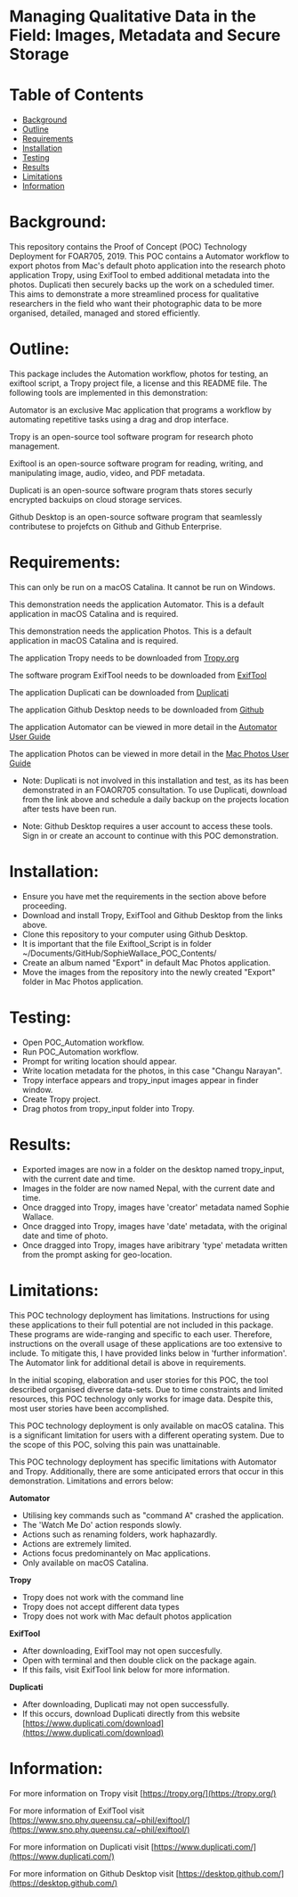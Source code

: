
# Managing Qualitative Data in the Field: Images, Metadata and Secure Storage

# Table of Contents
- [Background](#background)
- [Outline](#outline)
- [Requirements](#requirements)
- [Installation](#installation)
- [Testing](#testing)
- [Results](#results)
- [Limitations](#limitations)
- [Information](#information)


# Background:


This repository contains the Proof of Concept (POC) Technology Deployment for FOAR705, 2019. This POC contains a Automator workflow to export photos from Mac's default photo application into the research photo application Tropy, using ExifTool to embed additional metadata into the photos. Duplicati then securely backs up the work on a scheduled timer. This aims to demonstrate a more streamlined process for qualitative researchers in the field who want their photographic data to be more organised, detailed, managed and stored efficiently. 

# Outline:


This package includes the Automation workflow, photos for testing, an exiftool script, a Tropy project file, a license and this README file. The following tools are implemented in this demonstration:

Automator is an exclusive Mac application that programs a workflow by automating repetitive tasks using a drag and drop interface.

Tropy is an open-source tool software program for research photo management.

Exiftool is an open-source software program for reading, writing, and manipulating image, audio, video, and PDF metadata.

Duplicati is an open-source software program thats stores securly encrypted backuips on cloud storage services.

Github Desktop is an open-source software program that seamlessly contributese to projefcts on Github and Github Enterprise. 

# Requirements:
This can only be run on a macOS Catalina. It cannot be run on Windows.

This demonstration needs the application Automator. This is a default application in macOS Catalina and is required.

This demonstration needs the application Photos. This is a default application in macOS Catalina and is required.

The application Tropy needs to be downloaded from [Tropy.org](https://tropy.org/download/mac)

The software program ExifTool needs to be downloaded from [ExifTool](https://www.sno.phy.queensu.ca/~phil/exiftool/ExifTool-11.75.dmg)

The application Duplicati can be downloaded from [Duplicati](https://updates.duplicati.com/beta/duplicati-2.0.4.23_beta_2019-07-14.dmg)


The application Github Desktop needs to be downloaded from [Github](https://central.github.com/deployments/desktop/desktop/latest/darwin)

The application Automator can be viewed in more detail in the [Automator User Guide](https://support.apple.com/en-au/guide/automator/welcome/mac)

The application Photos can be viewed in more detail in the [Mac Photos User Guide](https://support.apple.com/en-au/HT206186)

* Note: Duplicati is not involved in this installation and test, as its has been demonstrated in an FOAOR705 consultation. To use Duplicati, download from the link above and schedule a daily backup on the projects location after tests have been run.

* Note: Github Desktop requires a user account to access these tools. Sign in or create an account to continue with this POC demonstration. 



# Installation:


* Ensure you have met the requirements in the section above before proceeding.
* Download and install Tropy, ExifTool and Github Desktop from the links above.
* Clone this repository to your computer using Github Desktop. 
* It is important that the file Exiftool_Script is in folder ~/Documents/GitHub/SophieWallace_POC_Contents/
* Create an album named "Export" in default Mac Photos application.
* Move the images from the repository into the newly created "Export" folder in Mac Photos application.



# Testing:


* Open POC_Automation workflow.
* Run POC_Automation workflow.
* Prompt for writing location should appear.
* Write location metadata for the photos, in this case "Changu Narayan".
* Tropy interface appears and tropy_input images appear in finder window.
* Create Tropy project.
* Drag photos from tropy_input folder into Tropy.


# Results:


* Exported images are now in a folder on the desktop named tropy_input, with the current date and time.
* Images in the folder are now named Nepal, with the current date and time.
* Once dragged into Tropy, images have 'creator' metadata named Sophie Wallace.
* Once dragged into Tropy, images have 'date' metadata, with the original date and time of photo.
* Once dragged into Tropy, images have aribitrary 'type' metadata written from the prompt asking for geo-location.




# Limitations:

This POC technology deployment has limitations. Instructions for using these applications to their full potential are not included in this package. These programs are wide-ranging and specific to each user. Therefore, instructions on the overall usage of these applications are too extensive to include. To mitigate this, I have provided links below in 'further information'. The Automator link for additional detail is above in requirements.

In the initial scoping, elaboration and user stories for this POC, the tool described organised diverse data-sets. Due to time constraints and limited resources, this POC technology only works for image data. Despite this, most user stories have been accomplished.

This POC technology deployment is only available on macOS catalina. This is a significant limitation for users with a different operating system. Due to the scope of this POC, solving this pain was unattainable. 

This POC technology deployment has specific limitations with Automator and Tropy. Additionally, there are some anticipated errors that occur in this demonstration. Limitations and errors below:


**Automator**
* Utilising key commands such as "command A" crashed the application.
* The 'Watch Me Do' action responds slowly.
* Actions such as renaming folders, work haphazardly.
* Actions are extremely limited.
* Actions focus predominantely on Mac applications.
* Only available on macOS Catalina.

**Tropy**
* Tropy does not work with the command line
* Tropy does not accept different data types
* Tropy does not work with Mac default photos application

**ExifTool**
* After downloading, ExifTool may not open succesfully.
* Open with terminal and then double click on the package again.
* If this fails, visit ExifTool link below for more information.

**Duplicati**
* After downloading, Duplicati may not open successfully.
* If this occurs, download Duplicati directly from this website [https://www.duplicati.com/download](https://www.duplicati.com/download)

# Information:

For more information on Tropy visit [https://tropy.org/](https://tropy.org/) 

For more information of ExifTool visit [https://www.sno.phy.queensu.ca/~phil/exiftool/](https://www.sno.phy.queensu.ca/~phil/exiftool/)

For more information on Duplicati visit [https://www.duplicati.com/](https://www.duplicati.com/)

For more information on Github Desktop visit [https://desktop.github.com/](https://desktop.github.com/)

